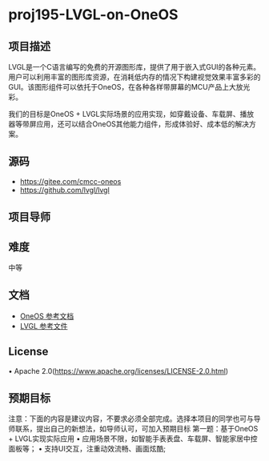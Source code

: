 # proj195-LVGL-on-OneOS

## 项目描述
LVGL是一个C语言编写的免费的开源图形库，提供了用于嵌入式GUI的各种元素。用户可以利用丰富的图形库资源，在消耗低内存的情况下构建视觉效果丰富多彩的GUI。该图形组件可以依托于OneOS，在各种各样带屏幕的MCU产品上大放光彩。

我们的目标是OneOS + LVGL实际场景的应用实现，如穿戴设备、车载屏、播放器等带屏应用，还可以结合OneOS其他能力组件，形成体验好、成本低的解决方案。

## 源码
- https://gitee.com/cmcc-oneos
- https://github.com/lvgl/lvgl

## 项目导师

## 难度
中等

## 文档
- [OneOS 参考文档](https://os.iot.10086.cn/v2/doc/homePage)
- [LVGL 参考文件](https://docs.lvgl.io/master/index.html)

## License
•	Apache 2.0(https://www.apache.org/licenses/LICENSE-2.0.html)

## 预期目标
注意：下面的内容是建议内容，不要求必须全部完成。选择本项目的同学也可与导师联系，提出自己的新想法，如导师认可，可加入预期目标
第一题：基于OneOS + LVGL实现实际应用
•	应用场景不限，如智能手表表盘、车载屏、智能家居中控面板等；
•	支持UI交互，注重动效流畅、画面炫酷;

